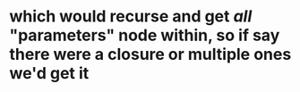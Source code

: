 # which would recurse and get *all* "parameters" node within, so if say there were a closure or multiple ones we'd get it
